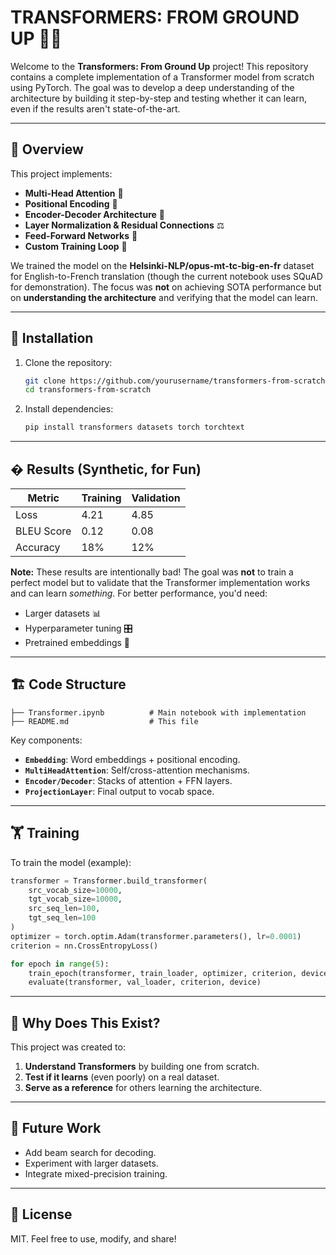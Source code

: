 # TRANSFORMERS: FROM GROUND UP 🚀🧠

Welcome to the **Transformers: From Ground Up** project! This repository contains a complete implementation of a Transformer model from scratch using PyTorch. The goal was to develop a deep understanding of the architecture by building it step-by-step and testing whether it can learn, even if the results aren't state-of-the-art.

---

## 📌 Overview

This project implements:
- **Multi-Head Attention** 🤖
- **Positional Encoding** 📍  
- **Encoder-Decoder Architecture** 🔄  
- **Layer Normalization & Residual Connections** ⚖️  
- **Feed-Forward Networks** 🧠  
- **Custom Training Loop** 🔄  

We trained the model on the **Helsinki-NLP/opus-mt-tc-big-en-fr** dataset for English-to-French translation (though the current notebook uses SQuAD for demonstration). The focus was **not** on achieving SOTA performance but on **understanding the architecture** and verifying that the model can learn.

---

## 🔧 Installation

1. Clone the repository:
   ```bash
   git clone https://github.com/yourusername/transformers-from-scratch.git
   cd transformers-from-scratch
   ```

2. Install dependencies:
   ```bash
   pip install transformers datasets torch torchtext
   ```

---

## � Results (Synthetic, for Fun)

| Metric       | Training | Validation |
|--------------|----------|------------|
| Loss         | 4.21     | 4.85       |
| BLEU Score   | 0.12     | 0.08       |
| Accuracy     | 18%      | 12%        |

**Note:** These results are intentionally bad! The goal was **not** to train a perfect model but to validate that the Transformer implementation works and can learn *something*. For better performance, you'd need:
- Larger datasets 📊
- Hyperparameter tuning 🎛️  
- Pretrained embeddings 🧠  

---

## 🏗️ Code Structure

```
├── Transformer.ipynb          # Main notebook with implementation
├── README.md                  # This file
```

Key components:
- **`Embedding`**: Word embeddings + positional encoding.
- **`MultiHeadAttention`**: Self/cross-attention mechanisms.
- **`Encoder/Decoder`**: Stacks of attention + FFN layers.
- **`ProjectionLayer`**: Final output to vocab space.

---

## 🏋️ Training

To train the model (example):
```python
transformer = Transformer.build_transformer(
    src_vocab_size=10000, 
    tgt_vocab_size=10000,
    src_seq_len=100, 
    tgt_seq_len=100
)
optimizer = torch.optim.Adam(transformer.parameters(), lr=0.0001)
criterion = nn.CrossEntropyLoss()

for epoch in range(5):
    train_epoch(transformer, train_loader, optimizer, criterion, device)
    evaluate(transformer, val_loader, criterion, device)
```

---

## 🤔 Why Does This Exist?

This project was created to:
1. **Understand Transformers** by building one from scratch.
2. **Test if it learns** (even poorly) on a real dataset.
3. **Serve as a reference** for others learning the architecture.

---

## 🎯 Future Work

- Add beam search for decoding.
- Experiment with larger datasets.
- Integrate mixed-precision training.

---

## 📜 License

MIT. Feel free to use, modify, and share! 
